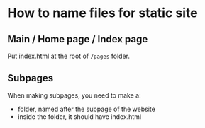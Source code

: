 # How to name files for static site

## Main / Home page / Index page

Put index.html at the root of `/pages` folder.

## Subpages

When making subpages, you need to make a:

- folder, named after the subpage of the website
- inside the folder, it should have index.html

